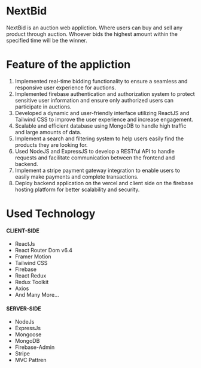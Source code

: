 # NextBid

NextBid is an auction web appliction. Where users can buy and sell any product through auction. Whoever bids the highest amount within the specified time will be the winner.

# Feature of the appliction

1. Implemented real-time bidding functionality to ensure a seamless and responsive user experience for auctions.
2. Implemented firebase authentication and authorization system to protect sensitive user information and ensure only authorized users can participate in auctions.
3. Developed a dynamic and user-friendly interface utilizing ReactJS and Tailwind CSS to improve the user experience and increase engagement.
4. Scalable and efficient database using MongoDB to handle high traffic and large amounts of data.
5. Implement a search and filtering system to help users easily find the products they are looking for.
6. Used NodeJS and ExpressJS to develop a RESTful API to handle requests and facilitate communication between the frontend and backend.
7. Implement a stripe payment gateway integration to enable users to easily make payments and complete transactions.
8. Deploy backend application on the vercel and client side on the firebase hosting platform for better scalability and security.

# Used Technology

#### CLIENT-SIDE

- ReactJs
- React Router Dom v6.4
- Framer Motion
- Tailwind CSS
- Firebase
- React Redux
- Redux Toolkit
- Axios
- And Many More...

#### SERVER-SIDE

- NodeJs
- ExpressJs
- Mongoose
- MongoDB
- Firebase-Admin
- Stripe
- MVC Pattren
